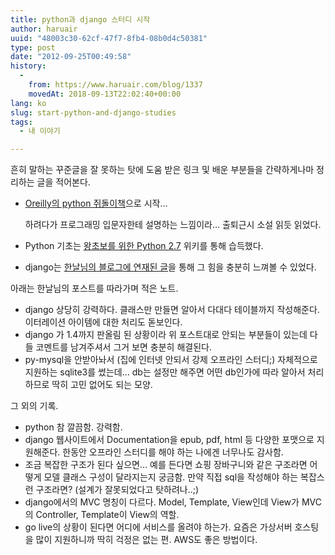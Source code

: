 ```yaml
---
title: python과 django 스터디 시작
author: haruair
uuid: "48003c30-62cf-47f7-8fb4-08b0d4c50381"
type: post
date: "2012-09-25T00:49:58"
history:
  - 
    from: https://www.haruair.com/blog/1337
    movedAt: 2018-09-13T22:02:40+00:00
lang: ko
slug: start-python-and-django-studies
tags:
  - 내 이야기

---
```

흔히 말하는 꾸준글을 잘 못하는 탓에 도움 받은 링크 및 배운 부분들을 간략하게나마 정리하는 글을 적어본다.

  * <a href="http://shop.oreilly.com/product/9780596158071.do" target="_blank">Oreilly의 python 쥐돌이책</a>으로 시작&#8230;
  
    하려다가 프로그래밍 입문자한테 설명하는 느낌이라&#8230; 출퇴근시 소설 읽듯 읽었다.
  * Python 기초는 <a href="http://wikidocs.net/read/book/136" target="_blank">왕초보를 위한 Python 2.7</a> 위키를 통해 습득했다.
  * django는 <a href="http://blog.hannal.net/01-python_django_lecture/" target="_blank">한날님의 블로그에 연재된 글</a>을 통해 그 힘을 충분히 느껴볼 수 있었다.

아래는 한날님의 포스트를 따라가며 적은 노트.

  * django 상당히 강력하다. 클래스만 만들면 알아서 다대다 테이블까지 작성해준다. 이터레이션 아이템에 대한 처리도 돋보인다.
  * django 가 1.4까지 판올림 된 상황이라 위 포스트대로 안되는 부분들이 있는데 다들 코멘트를 남겨주셔서 그거 보면 충분히 해결된다.
  * py-mysql을 안받아놔서 (집에 인터넷 안되서 강제 오프라인 스터디;) 자체적으로 지원하는 sqlite3를 썼는데&#8230; db는 설정만 해주면 어떤 db인가에 따라 알아서 처리하므로 딱히 고민 없어도 되는 모양.

그 외의 기록.

  * python 참 깔끔함. 강력함.
  * django 웹사이트에서 Documentation을 epub, pdf, html 등 다양한 포맷으로 지원해준다. 한동안 오프라인 스터디를 해야 하는 나에겐 너무나도 감사함.
  * 조금 복잡한 구조가 된다 싶으면&#8230; 예를 든다면 쇼핑 장바구니와 같은 구조라면 어떻게 모델 클래스 구성이 달라지는지 궁금함. 만약 직접 sql을 작성해야 하는 복잡스런 구조라면? (설계가 잘못되었다고 탓하려나..;)
  * django에서의 MVC 명칭이 다르다. Model, Template, View인데 View가 MVC의 Controller, Template이 View의 역할.
  * go live의 상황이 된다면 어디에 서비스를 올려야 하는가. 요즘은 가상서버 호스팅을 많이 지원하니까 딱히 걱정은 없는 편. AWS도 좋은 방법이다.